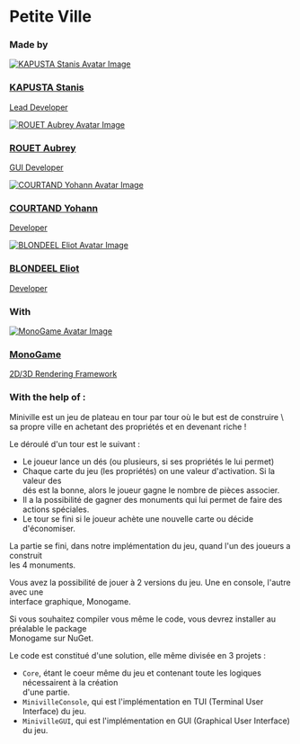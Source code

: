 # Petite Ville

### Made by

<div>
    <link rel="stylsheet" href="https://raw.githubusercontent.com/myconstructivismmess/css-readme-code-samples/main/contributor-card/style.css" />
    <div class="contributor-card-container">
        <a href="https://github.com/TNtube" target="_blank" class="contributor-card">
            <img
                class="contributor-card-avatar"
                src="https://avatars.githubusercontent.com/u/51389578"
                alt="KAPUSTA Stanis Avatar Image"
            />
            <div class="contributor-card-text-container">
                <h3 class="contributor-card-name">KAPUSTA Stanis</h3>
                <p class="contributor-card-role">Lead Developer</p>
            </div>
        </a>
        <a href="https://github.com/myconstructivismmess" target="_blank" class="contributor-card">
            <img
                class="contributor-card-avatar"
                src="https://avatars.githubusercontent.com/u/39066566"
                alt="ROUET Aubrey Avatar Image"
            />
            <div class="contributor-card-text-container">
                <h3 class="contributor-card-name">ROUET Aubrey</h3>
                <p class="contributor-card-role">GUI Developer</p>
            </div>
        </a>
        <a href="https://github.com/maYayoh" target="_blank" class="contributor-card">
            <img
                class="contributor-card-avatar"
                src="https://avatars.githubusercontent.com/u/93120487"
                alt="COURTAND Yohann Avatar Image"
            />
            <div class="contributor-card-text-container">
                <h3 class="contributor-card-name">COURTAND Yohann</h3>
                <p class="contributor-card-role">Developer</p>
            </div>
        </a>
        <a href="https://github.com/Ch0pper26" target="_blank" class="contributor-card">
            <img
                class="contributor-card-avatar"
                src="https://avatars.githubusercontent.com/u/91217238"
                alt="BLONDEEL Eliot Avatar Image"
            />
            <div class="contributor-card-text-container">
                <h3 class="contributor-card-name">BLONDEEL Eliot</h3>
                <p class="contributor-card-role">Developer</p>
            </div>
        </a>
    </div>
</div>

### With

<div>
    <link rel="stylsheet" href="https://raw.githubusercontent.com/myconstructivismmess/css-readme-code-samples/main/contributor-card/style.css" />
    <div class="contributor-card-container">
        <a href="https://github.com/MonoGame/MonoGame" target="_blank" class="contributor-card">
            <img
                class="contributor-card-avatar"
                src="https://avatars.githubusercontent.com/u/4772066"
                alt="MonoGame Avatar Image"
            />
            <div class="contributor-card-text-container">
                <h3 class="contributor-card-name">MonoGame</h3>
                <p class="contributor-card-role">2D/3D Rendering Framework</p>
            </div>
        </a>
    </div>
</div>

### With the help of :

Miniville est un jeu de plateau en tour par tour où le but est de construire \ 
sa propre ville en achetant des propriétés et en devenant riche !

Le déroulé d'un tour est le suivant :
- Le joueur lance un dés (ou plusieurs, si ses propriétés le lui permet)
- Chaque carte du jeu (les propriétés) on une valeur d'activation. Si la valeur des \
dés est la bonne, alors le joueur gagne le nombre de pièces associer.
- Il a la possibilité de gagner des monuments qui lui permet de faire des actions spéciales.
- Le tour se fini si le joueur achète une nouvelle carte ou décide d'économiser.

La partie se fini, dans notre implémentation du jeu, quand l'un des joueurs a construit \
les 4 monuments.

Vous avez la possibilité de jouer à 2 versions du jeu. Une en console, l'autre avec une \
interface graphique, Monogame.

Si vous souhaitez compiler vous même le code, vous devrez installer au préalable le package \
Monogame sur NuGet.

Le code est constitué d'une solution, elle même divisée en 3 projets :
- `Core`, étant le coeur même du jeu et contenant toute les logiques nécessairent à la création \
d'une partie.
- `MinivilleConsole`, qui est l'implémentation en TUI (Terminal User Interface) du jeu.
- `MinivilleGUI`, qui est l'implémentation en GUI (Graphical User Interface) du jeu.
